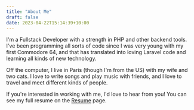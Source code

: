 ```yaml
---
title: "About Me"
draft: false
date: 2023-04-22T15:14:39+10:00
---
```


I'm a Fullstack Developer with a strength in PHP and other backend tools. I've been programming all sorts of code since I was very young with my first Commodore 64, and that has translated into loving Laravel code and learning all kinds of new technology.

Off the computer, I live in Paris (though I'm from the US) with my wife and two cats. I love to write songs and play music with friends, and I love to travel and meet different kinds of people.

If you're interested in working with me, I'd love to hear from you! You can see my full resume on the [Resume](/resume) page.

